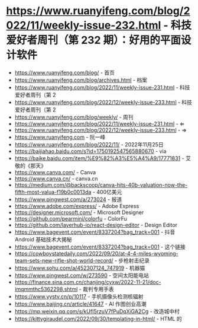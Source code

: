 # https://www.ruanyifeng.com/blog/2022/11/weekly-issue-232.html - 科技爱好者周刊（第 232 期）：好用的平面设计软件

- https://www.ruanyifeng.com/blog/ - 首页
- https://www.ruanyifeng.com/blog/archives.html - 档案
- https://www.ruanyifeng.com/blog/2022/11/weekly-issue-231.html - 科技爱好者周刊（第 2
- https://www.ruanyifeng.com/blog/2022/12/weekly-issue-233.html - 科技爱好者周刊（第 2
- https://www.ruanyifeng.com/blog/weekly/ - 周刊
- https://www.ruanyifeng.com/blog/2022/11/weekly-issue-231.html - ⇐
- https://www.ruanyifeng.com/blog/2022/12/weekly-issue-233.html - ⇒
- https://www.ruanyifeng.com - 阮一峰
- https://www.ruanyifeng.com/blog/2022/11/ - 2022年11月25日
- https://baijiahao.baidu.com/s?id=1750192547565880670 - via
- https://baike.baidu.com/item/%E9%82%A3%E5%A4%A9/17771831 - 艾敬的《那天》
- https://www.canva.com/ - Canva
- https://www.canva.cn/ - canva.cn
- https://medium.com/@backscoop/canva-hits-40b-valuation-now-the-fifth-most-valua-f19b0c0013da - 400亿美元
- https://www.pingwest.com/a/273024 - 报道
- https://www.adobe.com/express/ - Adobe Express
- https://designer.microsoft.com/ - Microsoft Designer
- https://github.com/pearmini/colorfu - ColorFu
- https://github.com/layerhub-io/react-design-editor - Design Editor
- https://www.bagevent.com/event/8337204?bag_track=001 - 抖音 Android 基础技术大揭秘
- https://www.bagevent.com/event/8337204?bag_track=001 - 这个链接
- https://cowboystatedaily.com/2022/09/20/at-4-4-miles-wyoming-team-sets-new-rifle-shot-world-record/ - 步枪射击纪录
- https://www.sohu.com/a/452307124_747919 - 机器猫
- https://www.pingwest.com/w/273590 - 空间太阳能电站
- https://finance.sina.com.cn/chanjing/cyxw/2022-11-21/doc-imqmmthc5362298.shtml - 裁判专用手表
- https://www.yystv.cn/p/10117 - 手机摄像头检测核辐射
- https://www.baijing.cn/article/41647 - AI 作图创业高潮
- https://mp.weixin.qq.com/s/kUfI5rzuV7fPuDqXiGA2Cg - 改造城中村
- https://kittygiraudel.com/2022/09/30/templating-in-html/ - HTML 的 <template> 元素
- https://deno.com/blog/the-future-of-web-is-on-the-edge - Web 开发的未来是边缘网络
- https://www.1point21interactive.com/celebratory-gunfire/ - 朝天鸣枪的物理学
- https://www.cockroachlabs.com/blog/raft-is-so-fetch/ - Raft 共识机制的通俗解释
- http://www.robalni.org/posts/20220428-counting-set-bits-in-an-interesting-way.txt - 一种计算二进制位的有趣算法
- https://alexanderell.is/posts/cnames/ - CNAME 循环会发生什么事情？
- https://github.com/Stability-AI/stablediffusion - Stable Diffusion
- https://stability.ai/blog/stable-diffusion-v2-release - 2.0版
- https://diffusionbee.com/ - Diffusion Bee
- https://www.charl-e.com/ - CHARL-E
- https://github.com/brycedrennan/imaginAIry - ImaginAIry
- https://github.com/google/skywater-pdk - SkyWater SKY130 PDK
- https://asianometry.substack.com/p/googles-open-source-hardware-dreams - 介绍文章
- https://www.grape.codes/ - Grape
- https://github.com/meienberger/runtipi - Tipi
- https://test.ustc.edu.cn/ - 中科大测速网站
- https://github.com/bg6cq/speedtest - 开源
- https://github.com/ruanyf/weekly/issues/2755 - @xcuYao
- https://github.com/Kuingsmile/PicHoro - PicHoro
- https://github.com/ruanyf/weekly/issues/2756 - @Kuingsmile
- https://github.com/ContainerSSH/ContainerSSH - ContainerSSH
- https://github.com/ttu-ttu/ebook-reader - Ebook Reader
- https://github.com/dlenski/wtf - wtf
- https://lexica.art/ - Lexica
- https://github.com/zhaoolee/ins - INS
- https://github.com/ruanyf/weekly/issues/2759 - @zhaoolee
- https://mattermost.com/blog/how-to-install-and-set-up-neovim-for-code-editing/ - 如何配置 NeoVim
- https://mattermost.com/blog/turning-neovim-into-a-full-fledged-code-editor-with-lua/ - 第二部分
- https://codeguessr.vercel.app/ - CodeGuessr
- https://healeycodes.com/codeguessr - 介绍文章
- https://github.com/ruanyf/weekly/issues/2754 - @jerrylususu
- https://wokwi.com/ - 物联网开发板模拟器
- https://github.com/ruanyf/weekly/issues/2757 - @mingpepe
- https://ilyabirman.net/forebruary/ - 活动日历
- https://v.qq.com/x/page/j3362bbbh7h.html - 富阳西站的消防演练
- https://www.tbray.org/ongoing/When/202x/2022/11/19/AWS-Blockchain - AWS 与区块链
- https://herman.bearblog.dev/years-of-journaling/ - 日记的作用
- https://news.ycombinator.com/item?id=32710832 - Hacker News 读者
- https://news.ycombinator.com/item?id=32710831 - Hacker News 读者
- http://www.paulgraham.com/convince.html - 保罗·格拉汉姆
- https://news.ycombinator.com/item?id=32798807 - Hacker News 读者
- https://codewithstyle.info/software-vs-systems/ - 《什么是高级工程师？》
- https://www.ruanyifeng.com/blog/2021/11/weekly-issue-184.html - 政府的存储需求有多大？
- https://www.ruanyifeng.com/blog/2020/11/weekly-issue-134.html - 未来的游戏业比现在大100倍
- https://www.ruanyifeng.com/blog/2019/11/weekly-issue-82.html - 就业要选发展最快的行业
- https://www.ruanyifeng.com/blog/2018/11/weekly-issue-31.html - 程序员的退休信号
- https://www.ruanyifeng.com/blog - 我的个人网站
- https://github.com/ruanyf/weekly - ruanyf/weekly
- https://github.com/ruanyf/weekly/issues/2715 - 《谁在招人？》
- https://flowus.cn?promotionChannel=GW_RYF_01 - FlowUs
- https://flowus.cn?promotionChannel=GW_RYF_01 - FlowUS
- https://ruanyf-weekly.flowus.cn/?code=FLOWUS&promotionChannel=WX_RYF_00 - FlowUs 专栏
- http://creativecommons.org/licenses/by-nc-nd/3.0/deed.zh - 创意共享3.0许可证
- https://www.ruanyifeng.com/blog/2024/01/weekly-issue-285.html - 科技爱好者周刊（第 285 期）：为什么 PPT 不如备忘录
- https://www.ruanyifeng.com/blog/2023/12/weekly-issue-284.html - 科技爱好者周刊（第 284 期）：YouTube 有多少个视频？
- https://www.ruanyifeng.com/blog/2023/12/weekly-issue-283.html - 科技爱好者周刊（第 283 期）：[年终感想] 没有目的地，向前走
- https://www.ruanyifeng.com/blog/2023/12/weekly-issue-282.html - 科技爱好者周刊（第 282 期）：电动皮卡 Cybertruck 的 48V 供电
- https://www.adobe.com/cn/express/ - https://www.adobe.com/cn/express/
- https://www.adobe.com/cn/ - https://www.adobe.com/cn/
- https://helpx.adobe.com/cn/express/express-faq.html - https://helpx.adobe.com/cn/express/express-faq.html
- https://www.canva.cn/download/ - https://www.canva.cn/download/
- http://weibo.com/ruanyf - Weibo
- https://twitter.com/ruanyf - Twitter
- https://github.com/ruanyf - GitHub